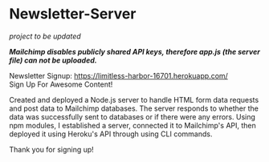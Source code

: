 # Newsletter-Server 

_project to be updated_

<strong><i> Mailchimp disables publicly shared API keys, therefore app.js (the server file) can not be uploaded.</i> </strong> 

Newsletter Signup: https://limitless-harbor-16701.herokuapp.com/
<br> Sign Up For Awesome Content!

Created and deployed a Node.js server to handle HTML form data requests and post data to Mailchimp databases. The server responds to whether the data was successfully sent to databases or if there were any errors. Using npm modules, I established a server, connected it to Mailchimp's API, then deployed it using Heroku's API through using CLI commands.



Thank you for signing up!
